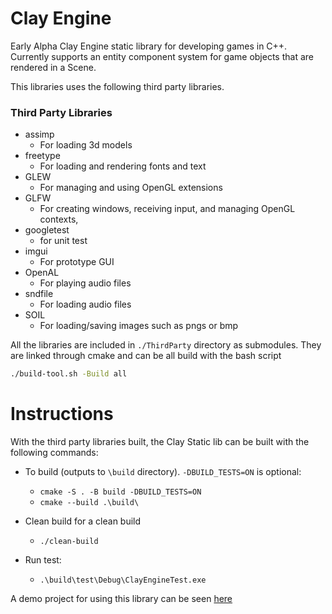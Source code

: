 # Clay Engine
Early Alpha Clay Engine static library for developing games in C++. Currently supports an entity component system for game objects that are rendered in a Scene.

This libraries uses the following third party libraries.
### Third Party Libraries
- assimp
    - For loading 3d models
- freetype
    - For loading and rendering fonts and text
- GLEW
    - For managing and using OpenGL extensions
- GLFW
    - For creating windows, receiving input, and managing OpenGL contexts, 
- googletest
    - for unit test
- imgui
    - For prototype GUI
- OpenAL
    - For playing audio files
- sndfile
    - For loading audio files
- SOIL
    - For loading/saving images such as pngs or bmp

All the libraries are included in `./ThirdParty` directory as submodules. They are linked through cmake and can be all build with the bash script

```bash
./build-tool.sh -Build all
```

# Instructions 
With the third party libraries built, the Clay Static lib can be built with the following commands:

- To build (outputs to `\build` directory). `-DBUILD_TESTS=ON` is optional:
    - `cmake -S . -B build -DBUILD_TESTS=ON`
    - `cmake --build .\build\`

- Clean build for a clean build
    - `./clean-build`

- Run test:
    - `.\build\test\Debug\ClayEngineTest.exe`

A demo project for using this library can be seen [here](https://github.com/VadimEngine/ClayEngineDemo)